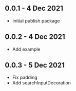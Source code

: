 ## 0.0.1 - 4 Dec 2021
* Initial publish package

## 0.0.2 - 4 Dec 2021
* Add example
  
## 0.0.3 - 5 Dec 2021
* Fix padding
* Add searchInputDecoration